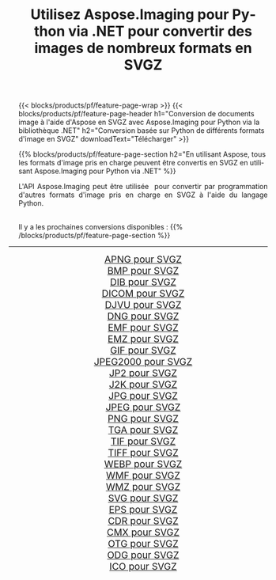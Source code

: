 ﻿---
title: Utilisez Aspose.Imaging pour Python via .NET pour convertir des images de nombreux formats en SVGZ 
weight: 3920
url: /fr/python-net/conversion/to/svgz 
lang: fr
langdirlevel: 2
locales: zh-hans,ja,it,ru,de,es,fr,nl,id,lt,pl,pt,vi,tr,ko,zh-hant,ar,hi,th,sv,cs,uk,he
description: Vous pouvez utiliser Aspose.Imaging pour Python via la bibliothèque .NET pour convertir une variété de formats en SVGZ
---

{{< blocks/products/pf/feature-page-wrap >}}
{{< blocks/products/pf/feature-page-header h1="Conversion de documents image à l'aide d'Aspose en SVGZ avec Aspose.Imaging pour Python via la bibliothèque .NET" h2="Conversion basée sur Python de différents formats d'image en SVGZ" downloadText="Télécharger" >}}


{{% blocks/products/pf/feature-page-section  h2="En utilisant Aspose, tous les formats d'image pris en charge peuvent être convertis en SVGZ en utilisant Aspose.Imaging pour Python via .NET" %}}
<p align=justify>L'API Aspose.Imaging peut être utilisée  pour convertir par programmation d'autres formats d'image pris en charge en SVGZ à l'aide du langage Python.</p>
<br/>
Il y a les prochaines conversions disponibles :
{{% /blocks/products/pf/feature-page-section %}}
<div class="container-fluid productfamilypage bg-gray">
    <div class="convertypes bg-gray agp-content section">
        <div class="container">
		<hr style="margin-left:-20px;"/>
		<div class="row other-converters" style="gap: 10px;font-size: 19px;text-align:center;">
		    <div class='col-md-2 other-converter remove-lp remove-rp'><a href="/imaging/fr/python-net/conversion/apng-to-svgz" style="padding:15px;">APNG pour SVGZ</a></div>
<div class='col-md-2 other-converter remove-lp remove-rp'><a href="/imaging/fr/python-net/conversion/bmp-to-svgz" style="padding:15px;">BMP pour SVGZ</a></div>
<div class='col-md-2 other-converter remove-lp remove-rp'><a href="/imaging/fr/python-net/conversion/dib-to-svgz" style="padding:15px;">DIB pour SVGZ</a></div>
<div class='col-md-2 other-converter remove-lp remove-rp'><a href="/imaging/fr/python-net/conversion/dicom-to-svgz" style="padding:15px;">DICOM pour SVGZ</a></div>
<div class='col-md-2 other-converter remove-lp remove-rp'><a href="/imaging/fr/python-net/conversion/djvu-to-svgz" style="padding:15px;">DJVU pour SVGZ</a></div>
<div class='col-md-2 other-converter remove-lp remove-rp'><a href="/imaging/fr/python-net/conversion/dng-to-svgz" style="padding:15px;">DNG pour SVGZ</a></div>
<div class='col-md-2 other-converter remove-lp remove-rp'><a href="/imaging/fr/python-net/conversion/emf-to-svgz" style="padding:15px;">EMF pour SVGZ</a></div>
<div class='col-md-2 other-converter remove-lp remove-rp'><a href="/imaging/fr/python-net/conversion/emz-to-svgz" style="padding:15px;">EMZ pour SVGZ</a></div>
<div class='col-md-2 other-converter remove-lp remove-rp'><a href="/imaging/fr/python-net/conversion/gif-to-svgz" style="padding:15px;">GIF pour SVGZ</a></div>
<div class='col-md-2 other-converter remove-lp remove-rp'><a href="/imaging/fr/python-net/conversion/jpeg2000-to-svgz" style="padding:15px;">JPEG2000 pour SVGZ</a></div>
<div class='col-md-2 other-converter remove-lp remove-rp'><a href="/imaging/fr/python-net/conversion/jp2-to-svgz" style="padding:15px;">JP2 pour SVGZ</a></div>
<div class='col-md-2 other-converter remove-lp remove-rp'><a href="/imaging/fr/python-net/conversion/j2k-to-svgz" style="padding:15px;">J2K pour SVGZ</a></div>
<div class='col-md-2 other-converter remove-lp remove-rp'><a href="/imaging/fr/python-net/conversion/jpg-to-svgz" style="padding:15px;">JPG pour SVGZ</a></div>
<div class='col-md-2 other-converter remove-lp remove-rp'><a href="/imaging/fr/python-net/conversion/jpeg-to-svgz" style="padding:15px;">JPEG pour SVGZ</a></div>
<div class='col-md-2 other-converter remove-lp remove-rp'><a href="/imaging/fr/python-net/conversion/png-to-svgz" style="padding:15px;">PNG pour SVGZ</a></div>
<div class='col-md-2 other-converter remove-lp remove-rp'><a href="/imaging/fr/python-net/conversion/tga-to-svgz" style="padding:15px;">TGA pour SVGZ</a></div>
<div class='col-md-2 other-converter remove-lp remove-rp'><a href="/imaging/fr/python-net/conversion/tif-to-svgz" style="padding:15px;">TIF pour SVGZ</a></div>
<div class='col-md-2 other-converter remove-lp remove-rp'><a href="/imaging/fr/python-net/conversion/tiff-to-svgz" style="padding:15px;">TIFF pour SVGZ</a></div>
<div class='col-md-2 other-converter remove-lp remove-rp'><a href="/imaging/fr/python-net/conversion/webp-to-svgz" style="padding:15px;">WEBP pour SVGZ</a></div>
<div class='col-md-2 other-converter remove-lp remove-rp'><a href="/imaging/fr/python-net/conversion/wmf-to-svgz" style="padding:15px;">WMF pour SVGZ</a></div>
<div class='col-md-2 other-converter remove-lp remove-rp'><a href="/imaging/fr/python-net/conversion/wmz-to-svgz" style="padding:15px;">WMZ pour SVGZ</a></div>
<div class='col-md-2 other-converter remove-lp remove-rp'><a href="/imaging/fr/python-net/conversion/svg-to-svgz" style="padding:15px;">SVG pour SVGZ</a></div>
<div class='col-md-2 other-converter remove-lp remove-rp'><a href="/imaging/fr/python-net/conversion/eps-to-svgz" style="padding:15px;">EPS pour SVGZ</a></div>
<div class='col-md-2 other-converter remove-lp remove-rp'><a href="/imaging/fr/python-net/conversion/cdr-to-svgz" style="padding:15px;">CDR pour SVGZ</a></div>
<div class='col-md-2 other-converter remove-lp remove-rp'><a href="/imaging/fr/python-net/conversion/cmx-to-svgz" style="padding:15px;">CMX pour SVGZ</a></div>
<div class='col-md-2 other-converter remove-lp remove-rp'><a href="/imaging/fr/python-net/conversion/otg-to-svgz" style="padding:15px;">OTG pour SVGZ</a></div>
<div class='col-md-2 other-converter remove-lp remove-rp'><a href="/imaging/fr/python-net/conversion/odg-to-svgz" style="padding:15px;">ODG pour SVGZ</a></div>
<div class='col-md-2 other-converter remove-lp remove-rp'><a href="/imaging/fr/python-net/conversion/ico-to-svgz" style="padding:15px;">ICO pour SVGZ</a></div>
                </div>
        </div>
    </div>
</div>
<br/>


